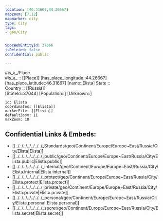 ```yaml
---
location: [46.31667,44.26667] 
mapzoom: [7,12] 
mapmarker: city 
type: City
tags:
- geo/City


SpocWebEntityId: 37066
isDeleted: false
confidential: public

---
```

#is_a_/Place  
#is_a_ :: [[Place]] 
[has_place_longitude::44.26667] 
[has_place_latitude::46.31667] 
[name::Elista] 
State ::  
Country :: [[Russia]]  
[StateId::37044] 
[Population::] 
[Unknown::] 


```leaflet
id: Elista
coordinates: [[Elista]] 
markerFile: [[Elista]] 
defaultZoom: 11 
maxZoom: 18
```


## Confidential Links & Embeds: 
- [[../../../../../../../_Standards/geo/Continent/Europe/Europe~East/Russia/City/Elista|Elista]] 
- [[../../../../../../../_public/geo/Continent/Europe/Europe~East/Russia/City/Elista.public|Elista.public]] 
- [[../../../../../../../_internal/geo/Continent/Europe/Europe~East/Russia/City/Elista.internal|Elista.internal]] 
- [[../../../../../../../_protect/geo/Continent/Europe/Europe~East/Russia/City/Elista.protect|Elista.protect]] 
- [[../../../../../../../_private/geo/Continent/Europe/Europe~East/Russia/City/Elista.private|Elista.private]] 
- [[../../../../../../../_personal/geo/Continent/Europe/Europe~East/Russia/City/Elista.personal|Elista.personal]] 
- [[../../../../../../../_secret/geo/Continent/Europe/Europe~East/Russia/City/Elista.secret|Elista.secret]] 

